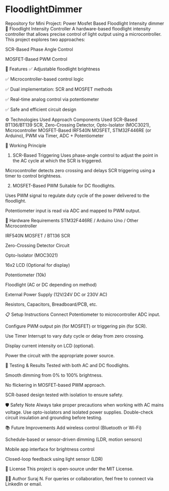 # FloodlightDimmer
Repository for Mini Project: Power Mosfet Based Floodlight Intensity dimmer
🌟 Floodlight Intensity Controller
A hardware-based floodlight intensity controller that allows precise control of light output using a microcontroller. This project explores two approaches:

SCR-Based Phase Angle Control

MOSFET-Based PWM Control

📌 Features
  ✅ Adjustable floodlight brightness
  
  ✅ Microcontroller-based control logic
  
  ✅ Dual implementation: SCR and MOSFET methods
  
  ✅ Real-time analog control via potentiometer

  ✅ Safe and efficient circuit design

⚙️ Technologies Used
  Approach	Components Used
  SCR-Based	BT136/BT139 SCR, Zero-Crossing Detector, Opto-Isolator (MOC3021), Microcontroller
  MOSFET-Based	IRF540N MOSFET, STM32F446RE (or Arduino), PWM via Timer, ADC + Potentiometer

🔌 Working Principle
1. SCR-Based Triggering
  Uses phase-angle control to adjust the point in the AC cycle at which the SCR is triggered.
  
  Microcontroller detects zero crossing and delays SCR triggering using a timer to control brightness.

2. MOSFET-Based PWM
  Suitable for DC floodlights.
  
  Uses PWM signal to regulate duty cycle of the power delivered to the floodlight.
  
  Potentiometer input is read via ADC and mapped to PWM output.

🧰 Hardware Requirements
  STM32F446RE / Arduino Uno / Other Microcontroller
  
  IRF540N MOSFET / BT136 SCR
  
  Zero-Crossing Detector Circuit
  
  Opto-Isolator (MOC3021)
  
  16x2 LCD (Optional for display)
  
  Potentiometer (10k)
  
  Floodlight (AC or DC depending on method)
  
  External Power Supply (12V/24V DC or 230V AC)
  
  Resistors, Capacitors, Breadboard/PCB, etc.

📋 Setup Instructions
  Connect Potentiometer to microcontroller ADC input.
  
  Configure PWM output pin (for MOSFET) or triggering pin (for SCR).
  
  Use Timer Interrupt to vary duty cycle or delay from zero crossing.
  
  Display current intensity on LCD (optional).
  
  Power the circuit with the appropriate power source.

🧪 Testing & Results
  Tested with both AC and DC floodlights.
  
  Smooth dimming from 0% to 100% brightness.
  
  No flickering in MOSFET-based PWM approach.
  
  SCR-based design tested with isolation to ensure safety.

🛡️ Safety Note
  Always take proper precautions when working with AC mains voltage. Use opto-isolators and isolated power supplies. Double-check circuit insulation and grounding before testing.

📚 Future Improvements
  Add wireless control (Bluetooth or Wi-Fi)
  
  Schedule-based or sensor-driven dimming (LDR, motion sensors)
  
  Mobile app interface for brightness control
  
  Closed-loop feedback using light sensor (LDR)

📄 License
This project is open-source under the MIT License.

🙋‍♂️ Author
Suraj N.
For queries or collaboration, feel free to connect via LinkedIn or email.
